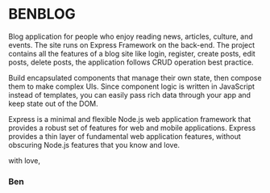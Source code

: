 

# BENBLOG

Blog application for people who enjoy reading news, articles, culture, and events.
The site runs on Express Framework on the back-end. The project contains all the
features of a blog site like login, register, create posts, edit posts, delete posts, the
application follows CRUD operation best practice.

Build encapsulated components that manage their own state, then compose them to make complex UIs.
Since component logic is written in JavaScript instead of templates, you can easily pass rich data through your app and keep state out of the DOM.

Express is a minimal and flexible Node.js web application framework that provides a robust set of features for web and mobile applications.
Express provides a thin layer of fundamental web application features, without obscuring Node.js features that you know and love.


with love,
### Ben
